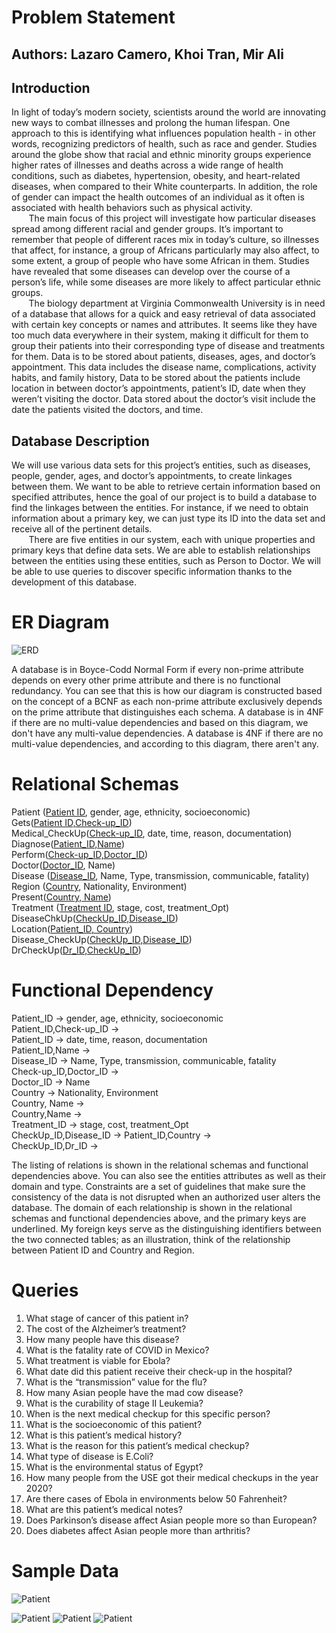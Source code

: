 # Problem Statement
## Authors: Lazaro Camero, Khoi Tran, Mir Ali

## Introduction

In light of today’s modern society, scientists around the world are innovating new ways to combat illnesses and prolong the human lifespan. One approach to this is identifying what influences population health - in other words, recognizing predictors of health, such as race and gender. Studies around the globe show that racial and ethnic minority groups experience higher rates of illnesses and deaths across a wide range of health conditions, such as diabetes, hypertension, obesity, and heart-related diseases, when compared to their White counterparts. In addition, the role of gender can impact the health outcomes of an individual as it often is associated with health behaviors such as physical activity.<br />
&nbsp; &nbsp; &nbsp; &nbsp;The main focus of this project will investigate how particular diseases spread among different racial and gender groups. It’s important to remember that people of different races mix in today’s culture, so illnesses that affect, for instance, a group of Africans particularly may also affect, to some extent, a group of people who have some African in them. Studies have revealed that some diseases can develop over the course of a person’s life, while some diseases are more likely to affect particular ethnic groups.<br />
&nbsp; &nbsp; &nbsp; &nbsp;The biology department at Virginia Commonwealth University is in need of a database that allows for a quick and easy retrieval of data associated with certain key concepts or names and attributes. It seems like they have too much data everywhere in their system, making it difficult for them to group their patients into their corresponding type of disease and treatments for them. Data is to be stored about patients, diseases, ages, and doctor’s appointment. This data includes the disease name, complications, activity habits, and family history, Data to be stored about the patients include location in between doctor’s appointments, patient’s ID, date when they weren’t visiting the doctor. Data stored about the doctor’s visit include the date the patients visited the doctors, and time.

## Database Description
We will use various data sets for this project’s entities, such as diseases, people, gender, ages, and doctor’s appointments, to create linkages between them. We want to be able to retrieve certain information based on specified attributes, hence the goal of our project is to build a database to find the linkages between the entities. For instance, if we need to obtain information about a primary key, we can just type its ID into the data set and receive all of the pertinent details.<br />
&nbsp; &nbsp; &nbsp; &nbsp;There are five entities in our system, each with unique properties and primary keys that define data sets. We are able to establish relationships between the entities using these entities, such as Person to Doctor. We will be able to use queries to discover specific information thanks to the development of this database. 

# ER Diagram
![ERD](updated_ER.drawio-1.png)

A database is in Boyce-Codd Normal Form if every non-prime attribute depends on every other prime attribute and there is no functional redundancy. You can see that this is how our diagram is constructed based on the concept of a BCNF as each non-prime attribute exclusively depends on the prime attribute that distinguishes each schema. A database is in 4NF if there are no multi-value dependencies and based on this diagram, we don't have any multi-value dependencies. A database is 4NF if there are no multi-value dependencies, and according to this diagram, there aren't any.

# Relational Schemas
Patient (<ins>Patient ID</ins>, gender, age, ethnicity, socioeconomic)<br />
Gets(<ins>Patient ID,Check-up_ID</ins>)<br />
Medical_CheckUp(<ins>Check-up_ID</ins>, date, time, reason, documentation)<br />
Diagnose(<ins>Patient_ID,Name</ins>)<br />
Perform(<ins>Check-up_ID,Doctor_ID</ins>)<br />
Doctor(<ins>Doctor_ID</ins>, Name)<br />
Disease (<ins>Disease_ID</ins>, Name, Type, transmission, communicable, fatality)<br />
Region (<ins>Country</ins>, Nationality, Environment)<br />
Present(<ins>Country, Name</ins>)<br />
Treatment (<ins>Treatment ID</ins>, stage, cost, treatment_Opt)<br />
DiseaseChkUp(<ins>CheckUp_ID,Disease_ID</ins>)<br />
Location(<ins>Patient_ID, Country</ins>)<br />
Disease_CheckUp(<ins>CheckUp_ID,Disease_ID</ins>)<br />
DrCheckUp(<ins>Dr_ID,CheckUp_ID</ins>)<br />

# Functional Dependency
Patient_ID -> gender, age, ethnicity, socioeconomic<br />
Patient_ID,Check-up_ID -> <br />
Patient_ID -> date, time, reason, documentation<br />
Patient_ID,Name -> <br />
Disease_ID -> Name, Type, transmission, communicable, fatality<br />
Check-up_ID,Doctor_ID -> <br />
Doctor_ID -> Name <br />
Country -> Nationality, Environment<br />
Country, Name -> <br />
Country,Name -><br />
Treatment_ID -> stage, cost, treatment_Opt<br />
CheckUp_ID,Disease_ID ->
Patient_ID,Country -> <br />
CheckUp_ID,Dr_ID -><br />


The listing of relations is shown in the relational schemas and functional dependencies above. You can also see the entities attributes as well as their domain and type. Constraints are a set of guidelines that make sure the consistency of the data is not disrupted when an authorized user alters the database. The domain of each relationship is shown in the relational schemas and functional dependencies above, and the primary keys are underlined. My foreign keys serve as the distinguishing identifiers between the two connected tables; as an illustration, think of the relationship between Patient ID and Country and Region.

# Queries
1. What stage of cancer of this patient in?
2. The cost of the Alzheimer’s treatment?
3. How many people have this disease?
4. What is the fatality rate of COVID in Mexico?
5. What treatment is viable for Ebola?
6. What date did this patient receive their check-up in the hospital?
7. What is the “transmission” value for the flu?
8. How many Asian people have the mad cow disease?
9. What is the curability of stage II Leukemia?
10. When is the next medical checkup for this specific person?
11. What is the socioeconomic of this patient?
12. What is this patient’s medical history?
13. What is the reason for this patient’s medical checkup?
14. What type of disease is E.Coli?
15. What is the environmental status of Egypt?
16. How many people from the USE got their medical checkups in the year 2020?
17. Are there cases of Ebola in environments below 50 Fahrenheit?
18. What are this patient’s medical notes?
19. Does Parkinson’s disease affect Asian people more so than European?
20. Does diabetes affect Asian people more than arthritis?

# Sample Data
![Patient](./Doc1-1.png)
<!-- <!-- ![Patient](./medical_checkups-1.png) -->
![Patient](./Doc1-2.png)
![Patient](./Doc1-3.png)
![Patient](./Doc1-4.png)
